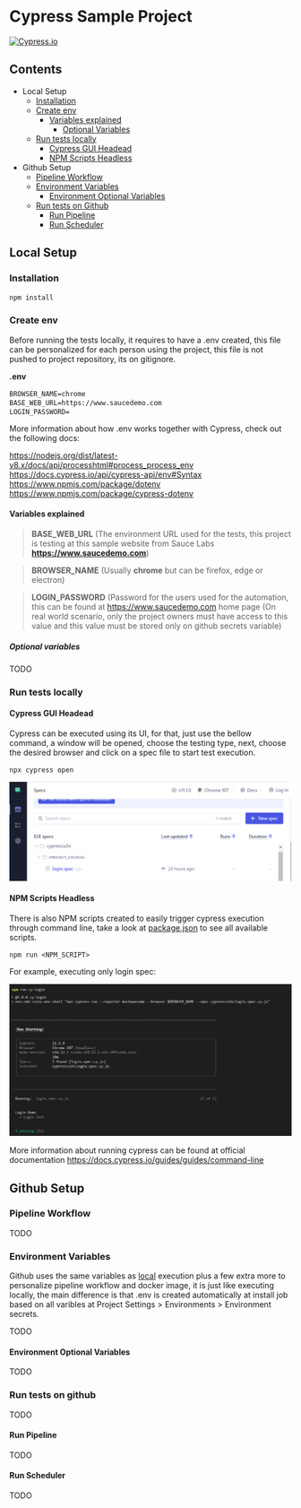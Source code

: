 # Cypress Sample Project

[![Cypress.io](https://img.shields.io/badge/tested%20with-Cypress-04C38E.svg)](https://www.cypress.io/)

## Contents

- Local Setup
  - [Installation](#installation)
  - [Create env](#create-env)
    - [Variables explained](#variables-explained)
      - [Optional Variables](#optional-variables)
  - [Run tests locally](#run-tests-locally)
    - [Cypress GUI Headead](#cypress-gui-headead)
    - [NPM Scripts Headless](#npm-scripts-headless)
- Github Setup
  - [Pipeline Workflow](#pipeline-workflow)
  - [Environment Variables](#environment-variables)
    - [Environment Optional Variables](#environment-optional-variables)
  - [Run tests on Github](#run-tests-on-github)
    - [Run Pipeline](#run-pipeline)
    - [Run Scheduler](#run-scheduler)

## Local Setup

### Installation

```
npm install
```

### Create env

Before running the tests locally, it requires to have a .env created, this file can be personalized for each person using the project, this file is not pushed to project repository, its on gitignore.

**.env**
```
BROWSER_NAME=chrome
BASE_WEB_URL=https://www.saucedemo.com
LOGIN_PASSWORD=
```

More information about how .env works together with Cypress, check out the following docs:

https://nodejs.org/dist/latest-v8.x/docs/api/processhtml#process_process_env  \
https://docs.cypress.io/api/cypress-api/env#Syntax \
https://www.npmjs.com/package/dotenv \
https://www.npmjs.com/package/cypress-dotenv

#### Variables explained

> **BASE_WEB_URL** (The environment URL used for the tests, this project is testing at this sample website from Sauce Labs **https://www.saucedemo.com**)

> **BROWSER_NAME** (Usually **chrome** but can be firefox, edge or electron)

> **LOGIN_PASSWORD** (Password for the users used for the automation, this can be found at https://www.saucedemo.com home page (On real world scenario, only the project owners must have access to this value and this value must be stored only on github secrets variable)

##### Optional variables

TODO

### Run tests locally

#### Cypress GUI Headead

Cypress can be executed using its UI, for that, just use the bellow command, a window will be opened, choose the testing type, next, choose the desired browser and click on a spec file to start test execution.

```
npx cypress open
```

<p align="center">
  <img alt="Cypress GUI" src="./img/cypress.ui.png"/>
</p>

#### NPM Scripts Headless

There is also NPM scripts created to easily trigger cypress execution through command line, take a look at [package.json](https://github.com/GhsVilela/cypress-sample-project/blob/main/package.json) to see all available scripts.

```
npm run <NPM_SCRIPT>
```

For example, executing only login spec:

<p align="center">
  <img alt="Cypress NPM" src="./img/cypress.npm.script.png"/>
</p>

More information about running cypress can be found at official documentation
https://docs.cypress.io/guides/guides/command-line

## Github Setup

### Pipeline Workflow

TODO

### Environment Variables

Github uses the same variables as [local](#create-env) execution plus a few extra more to personalize pipeline workflow and docker image, it is just like executing locally, the main difference is that .env is created automatically at install job based on all varibles at Project Settings > Environments > Environment secrets.

TODO

#### Environment Optional Variables

TODO

### Run tests on github

TODO

#### Run Pipeline

TODO

#### Run Scheduler

TODO